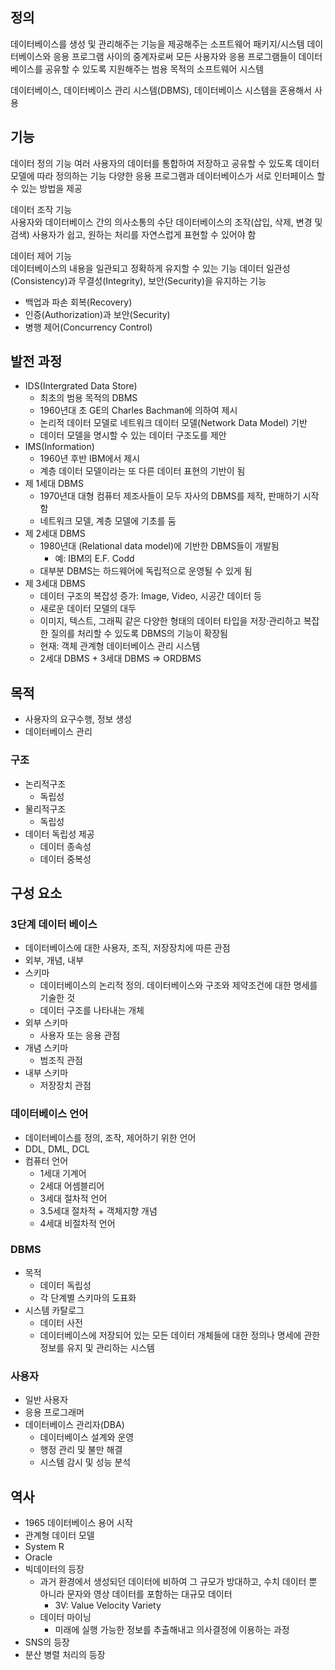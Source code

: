 ## 정의
데이터베이스를 생성 및 관리해주는 기능을 제공해주는 소프트웨어 패키지/시스템
데이터베이스와 응용 프로그램 사이의 중계자로써 모든 사용자와 응용 프로그램들이 데이터베이스를 공유할 수 있도록 지원해주는 범용 목적의 소프트웨어 시스템

데이터베이스, 데이터베이스 관리 시스템(DBMS), 데이터베이스 시스템을 혼용해서 사용

## 기능
데이터 정의 기능
여러 사용자의 데이터를 통합하여 저장하고 공유할 수 있도록 데이터 모델에 따라 정의하는 기능
다양한 응용 프로그램과 데이터베이스가 서로 인터페이스 할 수 있는 방법을 제공

데이터 조작 기능  
사용자와 데이터베이스 간의 의사소통의 수단
데이터베이스의 조작(삽입, 삭제, 변경 및 검색)
사용자가 쉽고, 원하는 처리를 자연스럽게 표현할 수 있어야 함

데이터 제어 기능  
데이터베이스의 내용을 일관되고 정확하게 유지할 수 있는 기능
데이터 일관성(Consistency)과 무결성(Integrity), 보안(Security)을 유지하는 기능
- 백업과 파손 회복(Recovery)  
- 인증(Authorization)과 보안(Security)
- 병행 제어(Concurrency Control)

## 발전 과정

- IDS(Intergrated Data Store)
	- 최초의 범용 목적의 DBMS  
	- 1960년대 초 GE의 Charles Bachman에 의하여 제시
	- 논리적 데이터 모델로 네트워크 데이터 모델(Network Data Model) 기반
	- 데이터 모델을 명시할 수 있는 데이터 구조도를 제안
- IMS(Information)
	- 1960년 후반 IBM에서 제시  
	- 계층 데이터 모델이라는 또 다른 데이터 표현의 기반이 됨
- 제 1세대 DBMS
	- 1970년대 대형 컴퓨터 제조사들이 모두 자사의 DBMS를 제작, 판매하기 시작함
	- 네트워크 모델, 계층 모델에 기초를 둠
- 제 2세대 DBMS
	- 1980년대 (Relational data model)에 기반한 DBMS들이 개발됨
		- 예: IBM의 E.F. Codd  
	- 대부분 DBMS는 하드웨어에 독립적으로 운영될 수 있게 됨
- 제 3세대 DBMS
	- 데이터 구조의 복잡성 증가: Image, Video, 시공간 데이터 등 
	- 새로운 데이터 모델의 대두
	- 이미지, 텍스트, 그래픽 같은 다양한 형태의 데이터 타입을 저장·관리하고 복잡한 질의를 처리할 수 있도록 DBMS의 기능이 확장됨
	- 현재: 객체 관계형 데이터베이스 관리 시스템
	- 2세대 DBMS + 3세대 DBMS => ORDBMS


## 목적
* 사용자의 요구수행, 정보 생성
* 데이터베이스 관리


### 구조
- 논리적구조
	- 독립성
- 물리적구조
	- 독립성
- 데이터 독립성 제공
	- 데이터 종속성
	- 데이터 중복성


## 구성 요소

### 3단계 데이터 베이스
- 데이터베이스에 대한 사용자, 조직, 저장장치에 따른 관점
- 외부, 개념, 내부
- 스키마
	- 데이터베이스의 논리적 정의. 데이터베이스와 구조와 제약조건에 대한 명세를 기술한 것
	- 데이터 구조를 나타내는 개체
- 외부 스키마
	- 사용자 또는 응용 관점
- 개념 스키마
	- 범조직 관점
- 내부 스키마
	- 저장장치 관점


### 데이터베이스 언어
* 데이터베이스를 정의, 조작, 제어하기 위한 언어
* DDL, DML, DCL
* 컴퓨터 언어
	* 1세대 기계어
	* 2세대 어셈블리어
	* 3세대 절차적 언어
	* 3.5세대 절차적 + 객체지향 개념
	* 4세대 비절차적 언어

### DBMS
- 목적
	- 데이터 독립성
	- 각 단계별 스키마의 도표화
- 시스템 카탈로그
	- 데이터 사전
	- 데이터베이스에 저장되어 있는 모든 데이터 개체들에 대한 정의나 명세에 관한 정보를 유지 및 관리하는 시스템
### 사용자
* 일반 사용자
* 응용 프로그래머
* 데이터베이스 관리자(DBA)
	* 데이터베이스 설계와 운영
	* 행정 관리 및 불만 해결
	* 시스템 감시 및 성능 분석


## 역사
- 1965 데이터베이스 용어 시작
- 관계형 데이터 모델
- System R
- Oracle
- 빅데이터의 등장
	- 과거 환경에서 생성되던 데이터에 비하여 그 규모가 방대하고, 수치 데이터 뿐 아니라 문자와 영상 데이터를 포함하는 대규모 데이터
		- 3V: Value Velocity Variety
	- 데이터 마이닝
		- 미래에 실행 가능한 정보를 추출해내고 의사결정에 이용하는 과정
- SNS의 등장
- 분산 병렬 처리의 등장